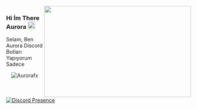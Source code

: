 <img src="https://media.discordapp.net/attachments/881992907203178547/883624524048908378/image0.gif" align="right" width="400" height="250">

### Hi İm There Aurora <img src="https://cdn.discordapp.com/emojis/881601062522454036.png?v=1" height="20px"></h2>

<p align="left">Selam, Ben Aurora Discord Botları Yapıyorum Sadece

<p align="center"> <img src="https://komarev.com/ghpvc/?username=Aurorafx" alt="Aurorafx" /> </p>



[![Discord Presence](https://lanyard-profile-readme.vercel.app/api/852834797176094721)](https://discord.com/users/852834797176094721)
